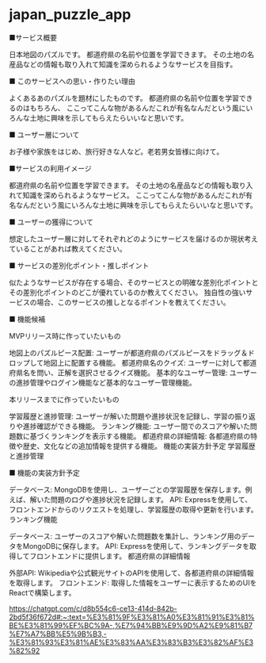 # japan_puzzle_app
■サービス概要

日本地図のパズルです。
都道府県の名前や位置を学習できます。
その土地の名産品などの情報も取り入れて知識を深められるようなサービスを目指す。

■ このサービスへの思い・作りたい理由

よくあるあのパズルを題材にしたものです。
都道府県の名前や位置を学習できるのはもちろん、
ここってこんな物があるんだこれが有名なんだという風にいろんな土地に興味を示してもらえたらいいなと思いです。

■ ユーザー層について

お子様や家族をはじめ、旅行好きな人など。老若男女皆様に向けて。

■サービスの利用イメージ

都道府県の名前や位置を学習できます。
その土地の名産品などの情報も取り入れて知識を深められるようなサービス。
ここってこんな物があるんだこれが有名なんだという風にいろんな土地に興味を示してもらえたらいいなと思いです。

■ ユーザーの獲得について

想定したユーザー層に対してそれぞれどのようにサービスを届けるのか現状考えていることがあれば教えてください。

■ サービスの差別化ポイント・推しポイント

似たようなサービスが存在する場合、そのサービスとの明確な差別化ポイントとその差別化ポイントのどこが優れているのか教えてください。
独自性の強いサービスの場合、このサービスの推しとなるポイントを教えてください。

■ 機能候補

MVPリリース時に作っていたいもの

地図上のパズルピース配置: ユーザーが都道府県のパズルピースをドラッグ＆ドロップして地図上に配置する機能。
都道府県名のクイズ: ユーザーに対して都道府県名を問い、正解を選択させるクイズ機能。
基本的なユーザー管理: ユーザーの進捗管理やログイン機能など基本的なユーザー管理機能。

本リリースまでに作っていたいもの

学習履歴と進捗管理: ユーザーが解いた問題や進捗状況を記録し、学習の振り返りや進捗確認ができる機能。
ランキング機能: ユーザー間でのスコアや解いた問題数に基づくランキングを表示する機能。
都道府県の詳細情報: 各都道府県の特徴や歴史、文化などの追加情報を提供する機能。
機能の実装方針予定
学習履歴と進捗管理


■ 機能の実装方針予定

データベース: MongoDBを使用し、ユーザーごとの学習履歴を保存します。例えば、解いた問題のログや進捗状況を記録します。
API: Expressを使用して、フロントエンドからのリクエストを処理し、学習履歴の取得や更新を行います。
ランキング機能

データベース: ユーザーのスコアや解いた問題数を集計し、ランキング用のデータをMongoDBに保存します。
API: Expressを使用して、ランキングデータを取得してフロントエンドに提供します。
都道府県の詳細情報

外部API: Wikipediaや公式観光サイトのAPIを使用して、各都道府県の詳細情報を取得します。
フロントエンド: 取得した情報をユーザーに表示するためのUIをReactで構築します。


https://chatgpt.com/c/d8b554c6-ce13-414d-842b-2bd5f36f672d#:~:text=%E3%81%9F%E3%81%A0%E3%81%91%E3%81%BE%E3%81%99%EF%BC%9A-,%E7%94%BB%E9%9D%A2%E9%81%B7%E7%A7%BB%E5%9B%B3,-%E3%81%93%E3%81%AE%E3%83%AA%E3%83%B3%E3%82%AF%E3%82%92
